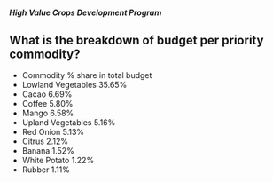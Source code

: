 ##### High Value Crops Development Program

## What is the breakdown of budget per priority commodity?


 - Commodity % share in total budget
 - Lowland Vegetables 35.65%
 - Cacao 6.69%
 - Coffee 5.80%
 - Mango  6.58%
 - Upland Vegetables 5.16%
 - Red Onion 5.13%
 - Citrus 2.12%
 - Banana 1.52%
 - White Potato 1.22%
 - Rubber 1.11%
